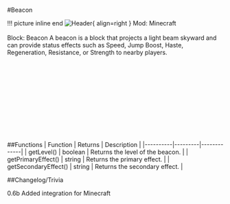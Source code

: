 #Beacon

!!! picture inline end
    ![Header](https://srendi.de/wp-content/uploads/2021/05/Beacon.png){ align=right }
    Mod: Minecraft <br><br/>
    Block: Beacon
A beacon is a block that projects a light beam skyward and can provide status effects such as Speed, Jump Boost, Haste, Regeneration, Resistance, or Strength to nearby players.

<br><br/>
<br><br/>
<br><br/>
<br><br/>
<br><br/>

##Functions
| Function | Returns | Description |
|----------|---------|-------------|
| getLevel() | boolean | Returns the level of the beacon. |
| getPrimaryEffect() | string | Returns the primary effect. |
| getSecondaryEffect() | string | Returns the secondary effect. |

##Changelog/Trivia

0.6b
Added integration for Minecraft

